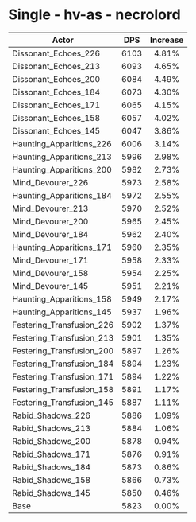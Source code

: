 # Single - hv-as - necrolord
| Actor | DPS | Increase |
|---|:---:|:---:|
|Dissonant_Echoes_226|6103|4.81%|
|Dissonant_Echoes_213|6093|4.65%|
|Dissonant_Echoes_200|6084|4.49%|
|Dissonant_Echoes_184|6073|4.30%|
|Dissonant_Echoes_171|6065|4.15%|
|Dissonant_Echoes_158|6057|4.02%|
|Dissonant_Echoes_145|6047|3.86%|
|Haunting_Apparitions_226|6006|3.14%|
|Haunting_Apparitions_213|5996|2.98%|
|Haunting_Apparitions_200|5982|2.73%|
|Mind_Devourer_226|5973|2.58%|
|Haunting_Apparitions_184|5972|2.55%|
|Mind_Devourer_213|5970|2.52%|
|Mind_Devourer_200|5965|2.45%|
|Mind_Devourer_184|5962|2.40%|
|Haunting_Apparitions_171|5960|2.35%|
|Mind_Devourer_171|5958|2.33%|
|Mind_Devourer_158|5954|2.25%|
|Mind_Devourer_145|5951|2.21%|
|Haunting_Apparitions_158|5949|2.17%|
|Haunting_Apparitions_145|5937|1.96%|
|Festering_Transfusion_226|5902|1.37%|
|Festering_Transfusion_213|5901|1.35%|
|Festering_Transfusion_200|5897|1.26%|
|Festering_Transfusion_184|5894|1.23%|
|Festering_Transfusion_171|5894|1.22%|
|Festering_Transfusion_158|5891|1.17%|
|Festering_Transfusion_145|5887|1.11%|
|Rabid_Shadows_226|5886|1.09%|
|Rabid_Shadows_213|5884|1.06%|
|Rabid_Shadows_200|5878|0.94%|
|Rabid_Shadows_171|5876|0.91%|
|Rabid_Shadows_184|5873|0.86%|
|Rabid_Shadows_158|5866|0.73%|
|Rabid_Shadows_145|5850|0.46%|
|Base|5823|0.00%|
